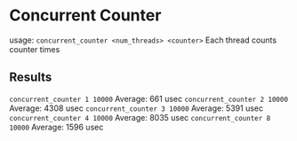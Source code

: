 # Concurrent Counter

usage: `concurrent_counter <num_threads> <counter>`
Each thread counts counter times

## Results

`concurrent_counter 1 10000`
Average: 661 usec
`concurrent_counter 2 10000`
Average: 4308 usec
`concurrent_counter 3 10000`
Average: 5391 usec
`concurrent_counter 4 10000`
Average: 8035 usec
`concurrent_counter 8 10000`
Average: 1596 usec
